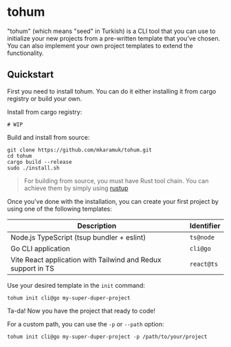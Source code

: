 # tohum

"tohum" (which means "seed" in Turkish) is a CLI tool that you can use to initialize your new projects from a pre-written template that you've chosen. You can also implement your own project templates to extend the functionality.

## Quickstart

First you need to install tohum. You can do it either installing it from cargo registry or build your own.

Install from cargo registry:

```shell
# WIP
```

Build and install from source:

```shell
git clone https://github.com/mkaramuk/tohum.git
cd tohum
cargo build --release
sudo ./install.sh
```

> For building from source, you must have Rust tool chain. You can achieve them by simply using [rustup](https://rustup.rs/)

Once you've done with the installation, you can create your first project by using one of the following templates:

| Description                                                  | Identifier |
| ------------------------------------------------------------ | ---------- |
| Node.js TypeScript (tsup bundler + eslint)                   | `ts@node`  |
| Go CLI application                                           | `cli@go`   |
| Vite React application with Tailwind and Redux support in TS | `react@ts` |

Use your desired template in the `init` command:

```shell
tohum init cli@go my-super-duper-project
```

Ta-da! Now you have the project that ready to code!

For a custom path, you can use the `-p` or `--path` option:

```shell
tohum init cli@go my-super-duper-project -p /path/to/your/project
```
